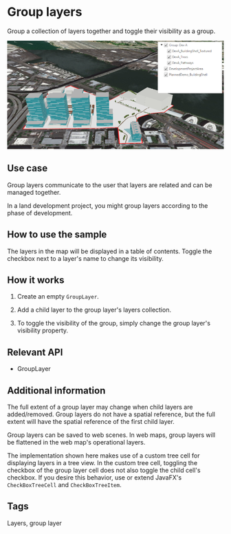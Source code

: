 # Group layers

Group a collection of layers together and toggle their visibility as a group.

![](GroupLayers.png)

## Use case

Group layers communicate to the user that layers are related and can be managed together.

In a land development project, you might group layers according to the phase of development.

## How to use the sample

The layers in the map will be displayed in a table of contents. Toggle the checkbox next to a layer's name to change its visibility.

## How it works

1.  Create an empty `GroupLayer`.

2.  Add a child layer to the group layer's layers collection.

3.  To toggle the visibility of the group, simply change the group layer's visibility property.

## Relevant API

*   GroupLayer

## Additional information

The full extent of a group layer may change when child layers are added/removed. Group layers do not have a spatial reference, but the full extent will have the spatial reference of the first child layer.

Group layers can be saved to web scenes. In web maps, group layers will be flattened in the web map's operational layers.

The implementation shown here makes use of a custom tree cell for displaying layers in a tree view. In the custom 
tree cell, toggling the checkbox of the group layer cell does not also toggle the child cell's checkbox. If you 
desire this behavior, use or extend JavaFX's `CheckBoxTreeCell` and `CheckBoxTreeItem`.

<h2 id="tags">Tags</h2>

<p>Layers, group layer